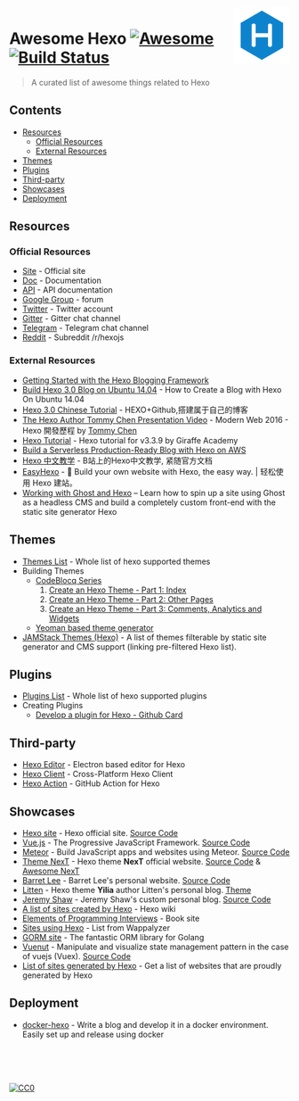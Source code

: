 <img src="https://raw.githubusercontent.com/hexojs/logo/master/hexo-logo-avatar.png" alt="Hexo logo" width="100" height="100" align="right" />

# Awesome Hexo  [![Awesome](https://cdn.rawgit.com/sindresorhus/awesome/d7305f38d29fed78fa85652e3a63e154dd8e8829/media/badge.svg)](https://github.com/sindresorhus/awesome) [![Build Status](https://github.com/hexojs/awesome-hexo/workflows/Tester/badge.svg)](https://github.com/hexojs/awesome-hexo/actions?query=workflow%3ATester)

> A curated list of awesome things related to Hexo

## Contents

- [Resources](#resources)
  - [Official Resources](#official-resources)
  - [External Resources](#external-resources)
- [Themes](#themes)
- [Plugins](#plugins)
- [Third-party](#third-party)
- [Showcases](#showcases)
- [Deployment](#deployment)

## Resources


### Official Resources

  - [Site](https://hexo.io/) - Official site
  - [Doc](https://hexo.io/docs/) - Documentation
  - [API](https://hexo.io/api/) - API documentation
  - [Google Group](https://groups.google.com/forum/#!forum/hexo) - forum
  - [Twitter](https://twitter.com/hexojs) - Twitter account
  - [Gitter](https://gitter.im/hexojs/hexo) - Gitter chat channel
  - [Telegram](https://t.me/hexojs) - Telegram chat channel
  - [Reddit](https://www.reddit.com/r/hexojs/) - Subreddit /r/hexojs

### External Resources

  - [Getting Started with the Hexo Blogging Framework](https://www.cgmartin.com/2016/01/03/getting-started-with-hexo-blog/)
  - [Build Hexo 3.0 Blog on Ubuntu 14.04](https://www.digitalocean.com/community/tutorials/how-to-create-a-blog-with-hexo-on-ubuntu-14-04) - How to Create a Blog with Hexo On Ubuntu 14.04
  - [Hexo 3.0 Chinese Tutorial](https://www.jianshu.com/p/465830080ea9?utm_campaign=maleskine&utm_content=note&utm_medium=reader_share&utm_source=weibo) - HEXO+Github,搭建属于自己的博客
  - [The Hexo Author Tommy Chen Presentation Video](https://www.ithome.com.tw/video/108430) - Modern Web 2016 - Hexo 開發歷程 by [Tommy Chen](https://github.com/tommy351)
  - [Hexo Tutorial](https://www.mikedane.com/static-site-generators/hexo/) - Hexo tutorial for v3.3.9 by Giraffe Academy
  - [Build a Serverless Production-Ready Blog with Hexo on AWS](https://hackernoon.com/build-a-serverless-production-ready-blog-b1583c0a5ac2?gi=34e8961610b4)
  - [Hexo 中文教学](http://space.bilibili.com/362224537/channel/detail?cid=60350) - B站上的Hexo中文教学, 紧随官方文档
  - [EasyHexo](https://easyhexo.com/) -  🤘 Build your own website with Hexo, the easy way. | 轻松使用 Hexo 建站。
  - [Working with Ghost and Hexo](https://ghost.org/docs/api/hexo/) – Learn how to spin up a site using Ghost as a headless CMS and build a completely custom front-end with the static site generator Hexo
  
## Themes

  - [Themes List](https://hexo.io/themes/) - Whole list of hexo supported themes
  - Building Themes
    - [CodeBlocq Series](http://www.codeblocq.com/tags/Hexo/)
      1. [Create an Hexo Theme - Part 1: Index](http://www.codeblocq.com/2016/03/Create-an-Hexo-Theme-Part-1-Index/)
      2. [Create an Hexo Theme - Part 2: Other Pages](http://www.codeblocq.com/2016/03/Create-an-Hexo-Theme-Part-2-Other-Pages/)
      3. [Create an Hexo Theme - Part 3: Comments, Analytics and Widgets](http://www.codeblocq.com/2016/03/Create-an-Hexo-Theme-Part-3-Comments-Analytics-and-Widgets/)
    - [Yeoman based theme generator](https://github.com/tcrowe/generator-hexo-theme)
   - [JAMStack Themes (Hexo)](https://jamstackthemes.dev/ssg/hexo/) - A list of themes filterable by static site generator and CMS support (linking pre-filtered Hexo list).
  
## Plugins

  - [Plugins List](https://hexo.io/plugins/) - Whole list of hexo supported plugins
  - Creating Plugins
    - [Develop a plugin for Hexo - Github Card](https://blog.gisonrg.me/2016/04/develop-hexo-github-card/)

## Third-party

  - [Hexo Editor](https://github.com/zhuzhuyule/HexoEditor) - Electron based editor for Hexo
  - [Hexo Client](https://github.com/gaoyoubo/hexo-client) - Cross-Platform Hexo Client
  - [Hexo Action](https://github.com/heowc/action-hexo) - GitHub Action for Hexo
  
## Showcases

  - [Hexo site](https://hexo.io/) - Hexo official site. [Source Code](https://github.com/hexojs/site)
  - [Vue.js](https://vuejs.org/) - The Progressive JavaScript Framework. [Source Code](https://github.com/vuejs/vuejs.org)
  - [Meteor](https://docs.meteor.com/) - Build JavaScript apps and websites using Meteor. [Source Code](https://github.com/meteor/docs)
  - [Theme NexT](https://theme-next.org) - Hexo theme **NexT** official website. [Source Code](https://github.com/theme-next/hexo-theme-next) & [Awesome NexT](https://github.com/theme-next/awesome-next)
  - [Barret Lee](https://www.barretlee.com/) - Barret Lee's personal website. [Source Code](https://github.com/barretlee/blog)
  - [Litten](http://litten.me/) - Hexo theme **Yilia** author Litten's personal blog. [Theme](https://github.com/litten/hexo-theme-yilia)
  - [Jeremy Shaw](https://blog.jeremyshaw.co.nz/) - Jeremy Shaw's custom personal blog. [Source Code](https://github.com/puremana/personal-blog)
  - [A list of sites created by Hexo](https://github.com/hexojs/hexo/wiki/Sites) - Hexo wiki
  - [Elements of Programming Interviews](http://elementsofprogramminginterviews.com/) - Book site
  - [Sites using Hexo](https://www.wappalyzer.com/technologies/hexo) - List from Wappalyzer
  - [GORM site](http://gorm.io/) - The fantastic ORM library for Golang
  - [Vuenut](https://lusaxweb.github.io/vuenut.org/) - Manipulate and visualize state management pattern in the case of vuejs (Vuex). [Source Code](https://github.com/lusaxweb/vuenut.org)
  - [List of sites generated by Hexo](https://www.wappalyzer.com/technologies/hexo) - Get a list of websites that are proudly generated by Hexo

## Deployment

  - [docker-hexo](https://github.com/RammusXu/docker-hexo) - Write a blog and develop it in a docker environment. Easily set up and release using docker


<!---- Content should above this line ---->
<br/>
<br/>
<br/>
<!---- Footer ---->

[![CC0](https://licensebuttons.net/p/zero/1.0/88x31.png)](https://creativecommons.org/publicdomain/zero/1.0/)
